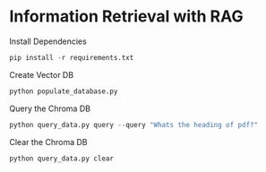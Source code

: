 # Information Retrieval with RAG
Install Dependencies
```python
pip install -r requirements.txt
```
Create Vector DB
```python
python populate_database.py
```
Query the Chroma DB
```python
python query_data.py query --query "Whats the heading of pdf?"
```
Clear the Chroma DB
```python
python query_data.py clear
```
